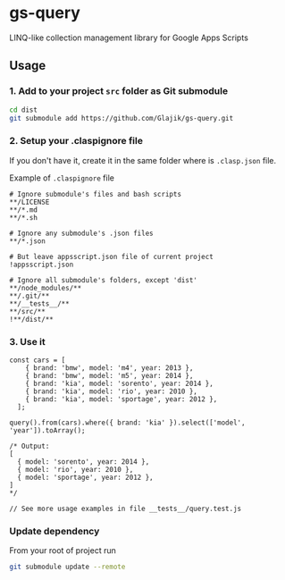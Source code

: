 # gs-query
LINQ-like collection management library for Google Apps Scripts

## Usage

### 1. Add to your project `src` folder as Git submodule

```BASH
cd dist
git submodule add https://github.com/Glajik/gs-query.git
```

### 2. Setup your .claspignore file

If you don't have it, create it in the same folder where is `.clasp.json` file.

Example of `.claspignore` file

```TEXT
# Ignore submodule's files and bash scripts
**/LICENSE
**/*.md
**/*.sh

# Ignore any submodule's .json files
**/*.json

# But leave appsscript.json file of current project
!appsscript.json

# Ignore all submodule's folders, except 'dist'
**/node_modules/**
**/.git/**
**/__tests__/**
**/src/**
!**/dist/**
```

### 3. Use it
```JS
const cars = [
    { brand: 'bmw', model: 'm4', year: 2013 },
    { brand: 'bmw', model: 'm5', year: 2014 },
    { brand: 'kia', model: 'sorento', year: 2014 },
    { brand: 'kia', model: 'rio', year: 2010 },
    { brand: 'kia', model: 'sportage', year: 2012 },
  ];
  
query().from(cars).where({ brand: 'kia' }).select(['model', 'year']).toArray();

/* Output:
[
  { model: 'sorento', year: 2014 },
  { model: 'rio', year: 2010 },
  { model: 'sportage', year: 2012 },
]
*/

// See more usage examples in file __tests__/query.test.js
```

### Update dependency

From your root of project run

```BASH
git submodule update --remote
```
